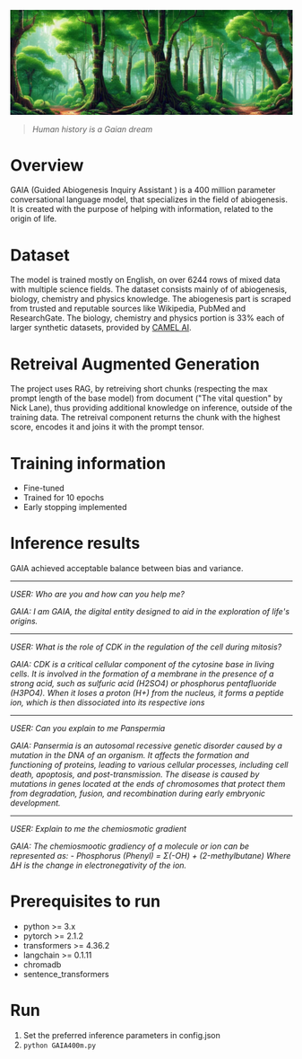 ![](/static/nature-header.png)
  
> *Human history is a Gaian dream*
# Overview
  
GAIA (Guided Abiogenesis Inquiry Assistant ) is a 400 million parameter conversational language model, that specializes in the field of abiogenesis.
It is created with the purpose of helping with information, related to the origin of life.

# Dataset
The model is trained mostly on English, on over 6244 rows of mixed data with multiple science fields. The dataset consists mainly of of abiogenesis, biology, chemistry and physics knowledge. 
The abiogenesis part is scraped from trusted and reputable sources like Wikipedia, PubMed and ResearchGate. The biology, chemistry and physics portion is 33% each of larger synthetic datasets, provided by [CAMEL AI](https://huggingface.co/camel-ai).
  
# Retreival Augmented Generation
The project uses RAG, by retreiving short chunks (respecting the max prompt length of the base model) from document ("The vital question" by Nick Lane), thus providing additional knowledge on inference, outside of the training data.
The retreival component returns the chunk with the highest score, encodes it and joins it with the prompt tensor.

# Training information
- Fine-tuned
- Trained for 10 epochs
- Early stopping implemented

# Inference results
GAIA achieved acceptable balance between bias and variance.

****

_USER: Who are you and how can you help me?_

_GAIA: I am GAIA, the digital entity designed to aid in the exploration of life's origins._

****

_USER: What is the role of CDK in the regulation of the cell during mitosis?_

_GAIA: CDK is a critical cellular component of the cytosine base in living cells. It is involved in the formation of a membrane in the presence of a strong acid, such as sulfuric acid (H2SO4) or phosphorus pentafluoride (H3PO4). When it loses a proton (H+) from the nucleus, it forms a peptide ion, which is then dissociated into its respective ions_

****

_USER: Can you explain to me Panspermia_

_GAIA: Pansermia is an autosomal recessive genetic disorder caused by a mutation in the DNA of an organism. It affects the formation and functioning of proteins, leading to various cellular processes, including cell death, apoptosis, and post-transmission. The disease is caused by mutations in genes located at the ends of chromosomes that protect them from degradation, fusion, and recombination during early embryonic development._

****

_USER:  Explain to me the chemiosmotic gradient_

_GAIA: The chemiosmootic gradiency of a molecule or ion can be represented as:
\- Phosphorus (Phenyl) = Σ(-OH) + (2-methylbutane)
Where ΔH is the change in electronegativity of the ion._

# Prerequisites to run
- python >= 3.x
- pytorch >= 2.1.2
- transformers >= 4.36.2
- langchain >= 0.1.11
- chromadb
- sentence_transformers

# Run
1. Set the preferred inference parameters in config.json
2. `python GAIA400m.py`
